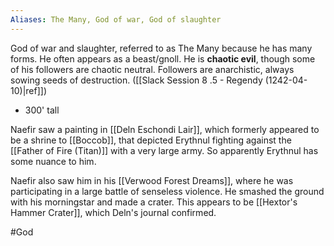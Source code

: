 ```yaml
---
Aliases: The Many, God of war, God of slaughter
---
```

God of war and slaughter, referred to as The Many because he has many forms.  He often appears as a beast/gnoll.  He is **chaotic evil**, though some of his followers are chaotic neutral.  Followers are anarchistic, always sowing seeds of destruction. ([[Slack Session 8 .5 - Regendy (1242-04-10)|ref]])

- 300' tall

Naefir saw a painting in [[Deln Eschondi Lair]], which formerly appeared to be a shrine to [[Boccob]], that depicted Erythnul fighting against the [[Father of Fire (Titan)]] with a very large army.  So apparently Erythnul has some nuance to him.

Naefir also saw him in his [[Verwood Forest Dreams]], where he was participating in a large battle of senseless violence.  He smashed the ground with his morningstar and made a crater.  This appears to be [[Hextor's Hammer Crater]], which Deln's journal confirmed.

#God 